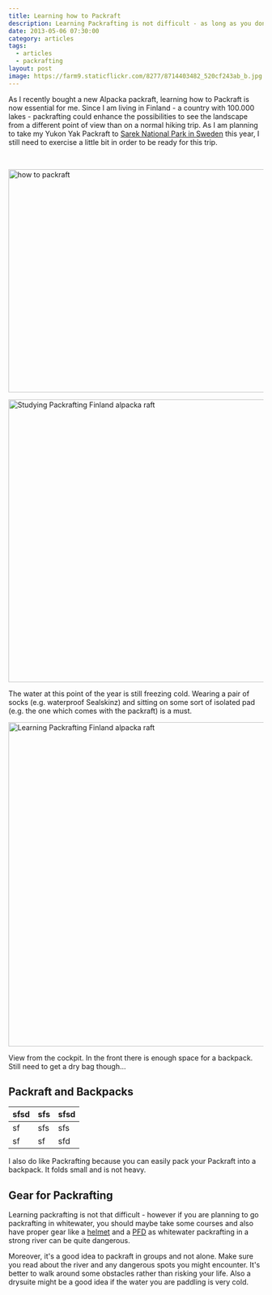```yaml
---
title: Learning how to Packraft
description: Learning Packrafting is not difficult - as long as you don't go for whitewater
date: 2013-05-06 07:30:00
category: articles
tags:
  - articles
  - packrafting
layout: post
image: https://farm9.staticflickr.com/8277/8714403482_520cf243ab_b.jpg
---
```

As I recently bought a new Alpacka packraft, learning how to Packraft is now essential for me. Since I am living in Finland - a country with 100.000 lakes - packrafting could enhance the possibilities to see the landscape from a different point of view than on a normal hiking trip. As I am planning to take my Yukon Yak Packraft to <a href="http://hikeventures.com/hiking-and-packrafting-in-sarek-day-1/" target="_self">Sarek National Park in Sweden</a>  this year, I still need to exercise a little bit in order to be ready for this trip.

<amp-img src="https://farm9.staticflickr.com/8277/8714403482_520cf243ab_b.jpg" width="1024" height="683" layout="responsive" alt="Learning Packrafting"></amp-img>
<br>
<!--more-->
<a href="https://www.flickr.com/photos/90204224@N07/8714403426"><img src="https://farm9.staticflickr.com/8552/8714403426_98e19fe539_b.jpg" width="1024" height="441" alt="how to packraft"></a>

<a href="https://www.flickr.com/photos/90204224@N07/8713281179"><img src="https://farm9.staticflickr.com/8272/8713281179_b398dfd180_b.jpg" width="1009" height="559" alt="Studying Packrafting Finland alpacka raft"></a>

The water at this point of the year is still freezing cold. Wearing a pair of socks (e.g. waterproof Sealskinz) and sitting on some sort of isolated pad (e.g. the one which comes with the packraft) is a must.

<a href="https://www.flickr.com/photos/90204224@N07/8714404044" title="Packrafting Finland"><img src="https://farm9.staticflickr.com/8123/8714404044_a11c07874f_b.jpg" width="1024" height="641" alt="Learning Packrafting Finland alpacka raft"></a>

View from the cockpit. In the front there is enough space for a backpack. Still need to get a dry bag though...

## Packraft and Backpacks

| sfsd  |  sfs | sfsd  |
|---|---|---|
|  sf |  sfs |sfs  |
|   sf| sf  |  sfd |

I also do like Packrafting because you can easily pack your Packraft into a backpack. It folds small and is not heavy.

## Gear for Packrafting
Learning packrafting is not that difficult - however if you are planning to go packrafting in whitewater, you should maybe take some courses and also have proper gear like a <a href="http://hikeventures.com/petzl-meteor-3-plus-helmet/" target="_self">helmet</a> and a <a href="http://hikeventures.com/astral-ytv/" target="_self">PFD</a> as whitewater packrafting in a strong river can be quite dangerous.

Moreover, it's a good idea to packraft in groups and not alone. Make sure you read about the river and any dangerous spots you might encounter. It's better to walk around some obstacles rather than risking your life. Also a drysuite might be a good idea if the water you are paddling is very cold.
